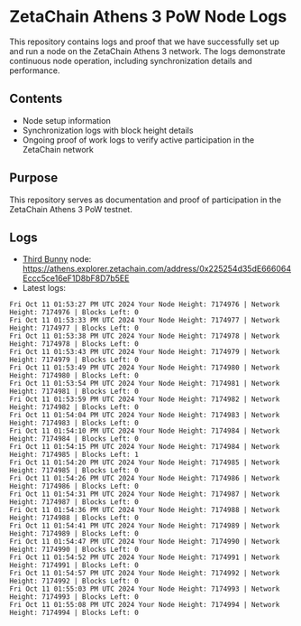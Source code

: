 # ZetaChain Athens 3 PoW Node Logs
This repository contains logs and proof that we have successfully set up and run a node on the ZetaChain Athens 3 network. The logs demonstrate continuous node operation, including synchronization details and performance.

## Contents
- Node setup information
- Synchronization logs with block height details
- Ongoing proof of work logs to verify active participation in the ZetaChain network

## Purpose
This repository serves as documentation and proof of participation in the ZetaChain Athens 3 PoW testnet.

## Logs

- [Third Bunny](https://thirdbunny.xyz/) node: https://athens.explorer.zetachain.com/address/0x225254d35dE666064Eccc5ce16eF1D8bF8D7b5EE
- Latest logs:
```
Fri Oct 11 01:53:27 PM UTC 2024 Your Node Height: 7174976 | Network Height: 7174976 | Blocks Left: 0
Fri Oct 11 01:53:33 PM UTC 2024 Your Node Height: 7174977 | Network Height: 7174977 | Blocks Left: 0
Fri Oct 11 01:53:38 PM UTC 2024 Your Node Height: 7174978 | Network Height: 7174978 | Blocks Left: 0
Fri Oct 11 01:53:43 PM UTC 2024 Your Node Height: 7174979 | Network Height: 7174979 | Blocks Left: 0
Fri Oct 11 01:53:49 PM UTC 2024 Your Node Height: 7174980 | Network Height: 7174980 | Blocks Left: 0
Fri Oct 11 01:53:54 PM UTC 2024 Your Node Height: 7174981 | Network Height: 7174981 | Blocks Left: 0
Fri Oct 11 01:53:59 PM UTC 2024 Your Node Height: 7174982 | Network Height: 7174982 | Blocks Left: 0
Fri Oct 11 01:54:04 PM UTC 2024 Your Node Height: 7174983 | Network Height: 7174983 | Blocks Left: 0
Fri Oct 11 01:54:10 PM UTC 2024 Your Node Height: 7174984 | Network Height: 7174984 | Blocks Left: 0
Fri Oct 11 01:54:15 PM UTC 2024 Your Node Height: 7174984 | Network Height: 7174985 | Blocks Left: 1
Fri Oct 11 01:54:20 PM UTC 2024 Your Node Height: 7174985 | Network Height: 7174985 | Blocks Left: 0
Fri Oct 11 01:54:26 PM UTC 2024 Your Node Height: 7174986 | Network Height: 7174986 | Blocks Left: 0
Fri Oct 11 01:54:31 PM UTC 2024 Your Node Height: 7174987 | Network Height: 7174987 | Blocks Left: 0
Fri Oct 11 01:54:36 PM UTC 2024 Your Node Height: 7174988 | Network Height: 7174988 | Blocks Left: 0
Fri Oct 11 01:54:41 PM UTC 2024 Your Node Height: 7174989 | Network Height: 7174989 | Blocks Left: 0
Fri Oct 11 01:54:47 PM UTC 2024 Your Node Height: 7174990 | Network Height: 7174990 | Blocks Left: 0
Fri Oct 11 01:54:52 PM UTC 2024 Your Node Height: 7174991 | Network Height: 7174991 | Blocks Left: 0
Fri Oct 11 01:54:57 PM UTC 2024 Your Node Height: 7174992 | Network Height: 7174992 | Blocks Left: 0
Fri Oct 11 01:55:03 PM UTC 2024 Your Node Height: 7174993 | Network Height: 7174993 | Blocks Left: 0
Fri Oct 11 01:55:08 PM UTC 2024 Your Node Height: 7174994 | Network Height: 7174994 | Blocks Left: 0
```

